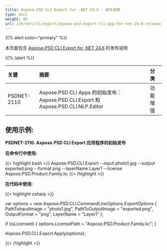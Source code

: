 ```yaml
---
title: Aspose.PSD CLI Export for .NET 24.6 - 发布说明
type: docs
weight: 90
url: /zh/net/cli/export/aspose-psd-export-cli-app-for-net-24-6-release-notes/
---
```


{{% alert color="primary" %}}

本页面包含 [Aspose.PSD CLI Export for .NET 24.6](https://www.nuget.org/packages/Aspose.PSD.CLI.Export/) 的发布说明

{{% /alert %}}

| **关键**    | **摘要**                                                                                       | **分类**    |
|:------------|:-----------------------------------------------------------------------------------------------|:------------|
| PSDNET-2110 | Aspose.PSD CLI Apps 的初始发布：Aspose.PSD.CLI.Export 和 Aspose.PSD.CLI.NLP.Editor           |  功能增强   |


## **使用示例:**

**PSDNET-2110. Aspose.PSD CLI Export 应用程序的初始发布**

**在命令行中使用:**   

{{< highlight bash >}}
Aspose.PSD.CLI.Export --input photo1.jpg --output exported.png --format png --layerName Layer1 --license Aspose.PSD.Product.Family.lic
{{< /highlight >}}

**在代码中使用:**  

{{< highlight csharp >}}

var options = new Aspose.PSD.CLI.CommandLineOptions.ExportOptions
{
    PathToInputImage = "photo1.jpg",
    PathToOutputImage = "exported.png",
    OutputFormat = "png",
    LayerName = "Layer1"
};

if (isLicensed)
{
    options.LicensePath = "Aspose.PSD.Product.Family.lic";
}

Aspose.PSD.CLI.Export.Apply(options);

{{< /highlight >}}
